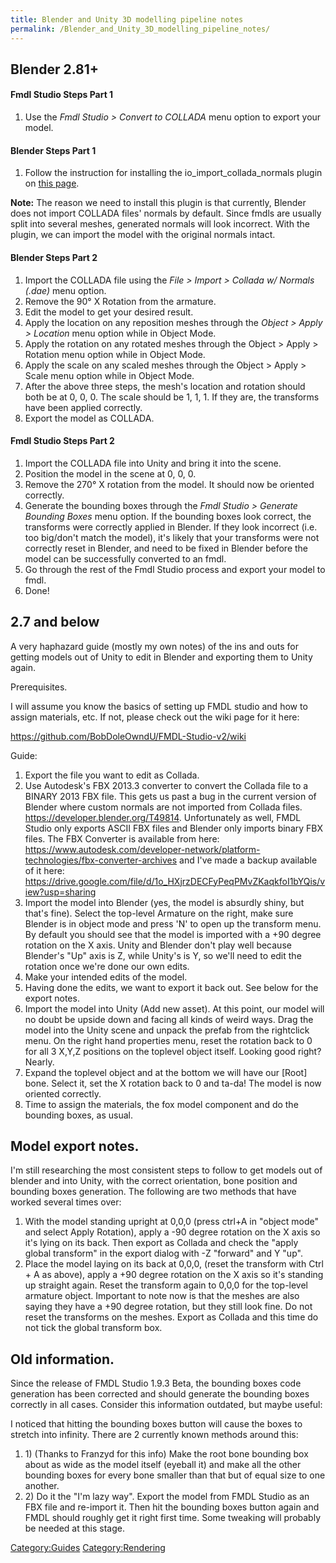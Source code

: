 ```yaml
---
title: Blender and Unity 3D modelling pipeline notes
permalink: /Blender_and_Unity_3D_modelling_pipeline_notes/
---
```


## Blender 2.81+

#### Fmdl Studio Steps Part 1

1.  Use the *Fmdl Studio \> Convert to COLLADA* menu option to export
    your model.

#### Blender Steps Part 1

1.  Follow the instruction for installing the
    io_import_collada_normals plugin on [this
    page](https://github.com/BobDoleOwndU/FMDL-Studio-v2/wiki/Setting-up-Fmdl-Studio-v2#blender-users-only-install-the-io_import_collada_normals-plugin).

**Note:** The reason we need to install this plugin is that currently,
Blender does not import COLLADA files' normals by default. Since fmdls
are usually split into several meshes, generated normals will look
incorrect. With the plugin, we can import the model with the original
normals intact.

#### Blender Steps Part 2

1.  Import the COLLADA file using the *File \> Import \> Collada w/
    Normals (.dae)* menu option.
2.  Remove the 90° X Rotation from the armature.
3.  Edit the model to get your desired result.
4.  Apply the location on any reposition meshes through the *Object \>
    Apply \> Location* menu option while in Object Mode.
5.  Apply the rotation on any rotated meshes through the Object \> Apply
    \> Rotation menu option while in Object Mode.
6.  Apply the scale on any scaled meshes through the Object \> Apply \>
    Scale menu option while in Object Mode.
7.  After the above three steps, the mesh's location and rotation should
    both be at 0, 0, 0. The scale should be 1, 1, 1. If they are, the
    transforms have been applied correctly.
8.  Export the model as COLLADA.

#### Fmdl Studio Steps Part 2

1.  Import the COLLADA file into Unity and bring it into the scene.
2.  Position the model in the scene at 0, 0, 0.
3.  Remove the 270° X rotation from the model. It should now be oriented
    correctly.
4.  Generate the bounding boxes through the *Fmdl Studio \> Generate
    Bounding Boxes* menu option. If the bounding boxes look correct, the
    transforms were correctly applied in Blender. If they look incorrect
    (i.e. too big/don't match the model), it's likely that your
    transforms were not correctly reset in Blender, and need to be fixed
    in Blender before the model can be successfully converted to an
    fmdl.
5.  Go through the rest of the Fmdl Studio process and export your model
    to fmdl.
6.  Done\!

## 2.7 and below

A very haphazard guide (mostly my own notes) of the ins and outs for
getting models out of Unity to edit in Blender and exporting them to
Unity again.

Prerequisites.

I will assume you know the basics of setting up FMDL studio and how to
assign materials, etc. If not, please check out the wiki page for it
here:

<https://github.com/BobDoleOwndU/FMDL-Studio-v2/wiki>

Guide:

1.  Export the file you want to edit as Collada.
2.  Use Autodesk's FBX 2013.3 converter to convert the Collada file to a
    BINARY 2013 FBX file. This gets us past a bug in the current version
    of Blender where custom normals are not imported from Collada files.
    <https://developer.blender.org/T49814>. Unfortunately as well, FMDL
    Studio only exports ASCII FBX files and Blender only imports binary
    FBX files. The FBX Converter is available from here:
    <https://www.autodesk.com/developer-network/platform-technologies/fbx-converter-archives>
    and I've made a backup available of it here:
    <https://drive.google.com/file/d/1o_HXjrzDECFyPeqPMvZKaqkfoI1bYQis/view?usp=sharing>
3.  Import the model into Blender (yes, the model is absurdly shiny, but
    that's fine). Select the top-level Armature on the right, make sure
    Blender is in object mode and press 'N' to open up the transform
    menu. By default you should see that the model is imported with a
    +90 degree rotation on the X axis. Unity and Blender don't play well
    because Blender's "Up" axis is Z, while Unity's is Y, so we'll need
    to edit the rotation once we're done our own edits.
4.  Make your intended edits of the model.
5.  Having done the edits, we want to export it back out. See below for
    the export notes.
6.  Import the model into Unity (Add new asset). At this point, our
    model will no doubt be upside down and facing all kinds of weird
    ways. Drag the model into the Unity scene and unpack the prefab from
    the rightclick menu. On the right hand properties menu, reset the
    rotation back to 0 for all 3 X,Y,Z positions on the toplevel object
    itself. Looking good right? Nearly.
7.  Expand the toplevel object and at the bottom we will have our
    \[Root\] bone. Select it, set the X rotation back to 0 and ta-da\!
    The model is now oriented correctly.
8.  Time to assign the materials, the fox model component and do the
    bounding boxes, as usual.

## Model export notes.

I'm still researching the most consistent steps to follow to get models
out of blender and into Unity, with the correct orientation, bone
position and bounding boxes generation. The following are two methods
that have worked several times over:

1.  With the model standing upright at 0,0,0 (press ctrl+A in "object
    mode" and select Apply Rotation), apply a -90 degree rotation on the
    X axis so it's lying on its back. Then export as Collada and check
    the "apply global transform" in the export dialog with -Z "forward"
    and Y "up".
2.  Place the model laying on its back at 0,0,0, (reset the transform
    with Ctrl + A as above), apply a +90 degree rotation on the X axis
    so it's standing up straight again. Reset the transform again to
    0,0,0 for the top-level armature object. Important to note now is
    that the meshes are also saying they have a +90 degree rotation, but
    they still look fine. Do not reset the transforms on the meshes.
    Export as Collada and this time do not tick the global transform
    box.

## Old information.

Since the release of FMDL Studio 1.9.3 Beta, the bounding boxes code
generation has been corrected and should generate the bounding boxes
correctly in all cases. Consider this information outdated, but maybe
useful:

I noticed that hitting the bounding boxes button will cause the boxes to
stretch into infinity. There are 2 currently known methods around this:

1.  1\) (Thanks to Franzyd for this info) Make the root bone bounding
    box about as wide as the model itself (eyeball it) and make all the
    other bounding boxes for every bone smaller than that but of equal
    size to one another.
2.  2\) Do it the "I'm lazy way". Export the model from FMDL Studio as
    an FBX file and re-import it. Then hit the bounding boxes button
    again and FMDL should roughly get it right first time. Some tweaking
    will probably be needed at this stage.

[Category:Guides](/Category:Guides "wikilink")
[Category:Rendering](/Category:Rendering "wikilink")